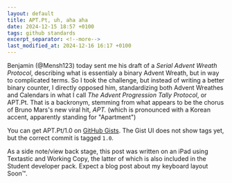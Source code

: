 ```yaml
---
layout: default
title: APT.Pt, uh, aha aha
date: 2024-12-15 18:57 +0100
tags: github standards
excerpt_separator: <!--more-->
last_modified_at: 2024-12-16 16:17 +0100
---
```


Benjamin (@Mensh123) today sent me his draft of a _Serial Advent Wreath Protocol_, describing what is essentialy a binary Advent Wreath, but in way to complicated terms. So I took the challenge, but instead of writing a better binary counter,<!--more--> I directly opposed him, standardizing both Advent Wreathes and Calendars in what I call _The Advent Progression Tally Protocol_, or APT.Pt. That is a backronym, stemming from what appears to be the chorus of Bruno Mars's new viral hit, _APT._ (which is pronounced with a Korean accent, apparently standing for "Apartment")

You can get APT.Pt/1.0 on [GitHub Gists](https://gist.github.com/libewa/b9439cef39bd738dbefd6f454a0d7c29/ac2e140545c08c48d9efacbaa4f8a8b82958875b). The Gist UI does not show tags yet, but the correct commit is tagged `1.0`.

As a side note/view back stage, this post was written on an iPad using Textastic and Working Copy, the latter of which is also included in the Student developer pack. Expect a blog post about my keyboard layout Soon™.
